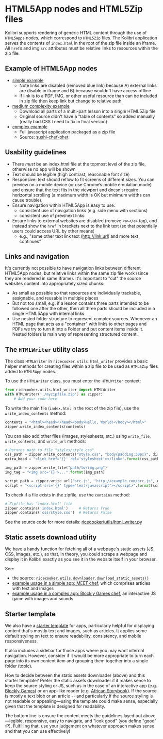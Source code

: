 HTML5App nodes and HTML5Zip files
=================================

Kolibri supports rendering of generic HTML content through the use of `HTML5Apps`
nodes, which correspond to `HTML5Zip` files. The Kolibri application serves the
contents of `index.html` in the root of the zip file inside an iframe.
All `href`s and img `src` attributes must be relative links to resources within
the zip file.



Example of HTML5App nodes
-------------------------

* [simple example](http://mitblossoms-demo.learningequality.org/learn/#/recommended/caddd1df7a7b5849a444074408e31655)
  * Note links are disabled (removed blue link) because A) external links are disable in iframe and B) because wouldn't have access offline
  * If link is to a PDF, IMG, or other useful resource than can be included in zip file then keep link but change to relative path
* [medium complexity example](http://tessa-demo.learningequality.org/learn/#/45605d184d985e74960015190a6f4e4f/recommended/ecb158bff182511db6327be6f8a91891)
  * Download all parts of a multi-part lesson into a single HTML5Zip file
  * Original source didn't have a "table of contents" so added manually (really bad CSS I need to fix in final version)
* [complex example](http://kolibridemo.learningequality.org/learn/#/topics/c/d165c4fbc3bd5bbeaf3e51360965af29)
  * Full javascript application packaged as a zip file
  * Source: [sushi-chef-phet](https://github.com/learningequality/sushi-chef-phet/blob/master/chef.py#L104)



Usability guidelines
--------------------

- There _must_ be an index.html file at the topmost level of the zip file, otherwise no app will be shown
- Text should be legible (high contrast, reasonable font size)
- Responsive: text should reflow to fit screens of different sizes. You can preview on a mobile device (or use Chrome’s mobile emulation mode) and ensure that the text fits in the viewport and doesn’t require horizontal scrolling (a maximum width is OK but minimum widths can cause trouble).
- Ensure navigation within HTML5App is easy to use:
    - consistent use of navigation links (e.g. side menu with sections)
    - consistent use of prev/next links
- Ensure links to external websites are disabled (remove `<a></a>` tag), and instead show the `href` in brackets next to the link text (so that potentially users could access URL by other means)
    - e.g., "some other text  link text (http://link.url)  and more text continues"



Links and navigation
--------------------
It's currently not possible to have navigation links between different HTML5App nodes,
but relative links within the same zip file work (since they are rendered in same iframe).
It's important to "cut" the source websites content into appropriately sized chunks:

  - As small as possible so that resources are individually trackable, assignable, and reusable in multiple places
  -  But not too small, e.g. if a lesson contains three parts intended to be followed one after the other, then all three parts should be included in a single HTML5App with internal links
  - Use nested folder structure to represent complex sources.
    Whenever an HTML page that acts as a "container" with links to other pages
    and PDFs we try to turn it into a Folder and put content items inside it.
    Nested folders is main way of representing structured content.




The `HTMLWriter` utility class
------------------------------
The class `HTMLWriter` in `ricecooker.utils.html_writer` provides a basic helper
methods for creating files within a zip file to be used as `HTML5Zip` files
added to `HTML5App` nodes.

To use the `HTMLWriter` class, you must enter the `HTMLWriter` context:

```python
from ricecooker.utils.html_writer import HTMLWriter
with HTMLWriter('./myzipfile.zip') as zipper:
    # Add your code here
```

To write the main file (`index.html` in the root of the zip file), use the 
`write_index_contents` method:

```python
contents = "<html><head></head><body>Hello, World!</body></html>"
zipper.write_index_contents(contents)
```

You can also add other files (images, stylesheets, etc.) using `write_file`,
`write_contents`, and `write_url` methods:

```python
# Returns path to file "styles/style.css"
css_path = zipper.write_contents("style.css", "body{padding:30px}", directory="styles")
extra_head = "<link href='{}' rel='stylesheet'></link>".format(css_path)         # Can be inserted into <head>

img_path = zipper.write_file("path/to/img.png")                                  # Note: file must be local
img_tag = "<img src='{}'>...".format(img_path)                                   # Can be inserted as image

script_path = zipper.write_url("src.js", "http://example.com/src.js", directory="src")
script = "<script src='{}' type='text/javascript'></script>".format(script_path) # Can be inserted into html
```

To check if a file exists in the zipfile, use the `contains` method:

```python
# Zipfile has "index.html" file
zipper.contains('index.html')     # Returns True
zipper.contains('css/style.css')  # Returns False
```

See the source code for more details:
[ricecooker/utils/html_writer.py](https://github.com/learningequality/ricecooker/blob/master/ricecooker/utils/html_writer.py)




Static assets download utility
------------------------------
We have a handy function for fetching all of a webpage's static assets (JS, CSS, images, etc.),
so that, in theory, you could scrape a webpage and display it in Kolibri exactly
as you see it in the website itself in your browser.

See:
- the source: [`ricecooker.utils.downloader.download_static_assets()`](https://github.com/learningequality/ricecooker/blob/428bfde98e0f76310eccd367886aebe62cd9ae5a/ricecooker/utils/downloader.py#L129)
- [example usage in a simple app: MEET chef](https://github.com/learningequality/sushi-chef-MEET/blob/425327ad552f9f25f582a2057048f6d4475382c1/chef.py#L205), which comprises articles with text and images
- [example usage in a complex app: Blockly Games chef](https://github.com/learningequality/sushi-chef-blockly-games/blob/270e8bc620be0ed883f40e2739878db54f7243b7/chef.py#L193), an interactive JS game with images and sounds




Starter template
----------------
We also have a [starter template](https://github.com/learningequality/html-app-starter)
for apps, particularly helpful for displaying content that's mostly text and images,
such as articles. It applies some default styling on text to ensure readability,
consistency, and mobile responsiveness.

It also includes a sidebar for those apps where you may want internal navigation.
However, consider if it would be more appropriate to turn each page into its own
content item and grouping them together into a single folder (topic).

How to decide between the static assets downloader (above) and this starter template?
Prefer the static assets downloader if it makes sense to keep the source styling or JS,
such as in the case of an interactive app
(e.g. [Blockly Games](https://github.com/learningequality/sushi-chef-blockly-games))
or an app-like reader
(e.g. [African Storybook](https://github.com/learningequality/sushi-chef-african-storybook)).
If the source is mostly a text blob or an article -- and particularly if the
source styling is not readable or appealing—using the template could make sense,
especially given that the template is designed for readability.

The bottom line is ensure the content meets the guidelines layed out above—legible,
responsive, easy to navigate, and "look good" (you define "good" :P).
Fulfilling that, use your judgement on whatever approach makes sense and that you can use effectively!

